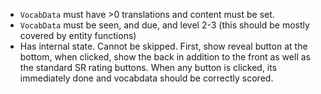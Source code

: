 - `VocabData` must have >0 translations and content must be set.
- `VocabData` must be seen, and due, and level 2-3 (this should be mostly covered by entity functions)
- Has internal state. Cannot be skipped. First, show reveal button at the bottom, when clicked, show the back in addition to the front as well as the standard SR rating buttons. When any button is clicked, its immediately done and vocabdata should be correctly scored.